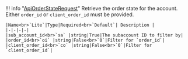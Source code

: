 !!! info "[ApiOrderStateRequest](/../../schemas/api_order_state_request)"
    Retrieve the order state for the account. Either `order_id` or `client_order_id` must be provided.<br>

    |Name<br>`Lite`|Type|Required<br>`Default`| Description |
    |-|-|-|-|
    |sub_account_id<br>`sa` |string|True|The subaccount ID to filter by|
    |order_id<br>`oi` |string|False<br>`0`|Filter for `order_id`|
    |client_order_id<br>`co` |string|False<br>`0`|Filter for `client_order_id`|
